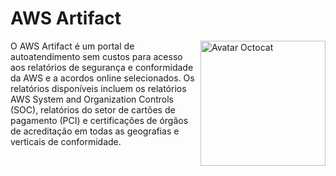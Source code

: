 # AWS Artifact

<img align="right" alt="Avatar Octocat" height="200" src="https://github.com/user-attachments/assets/861bc015-a66c-45ca-832b-c4cce674a6b4">


O AWS Artifact é um portal de autoatendimento sem custos para acesso aos relatórios de segurança e conformidade da AWS e a acordos online selecionados. Os relatórios disponíveis incluem os relatórios AWS System and Organization Controls (SOC), relatórios do setor de cartões de pagamento (PCI) e certificações de órgãos de acreditação em todas as geografias e verticais de conformidade.
